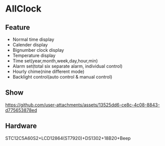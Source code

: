 # AllClock

## Feature
* Normal time display
* Calender display
* Bignumber clock display
* Temperature display
* Time set(year,month,week,day,hour,min)
* Alarm set(total six separate alarm, individual control)
* Hourly chime(nine different mode)
* Backlight control(auto control & manual control)

## Show
https://github.com/user-attachments/assets/13525dd6-ce8c-4c08-8843-d775653878ed

## Hardware
STC12C5A60S2+LCD12864(ST7920)+DS1302+18B20+Beep
